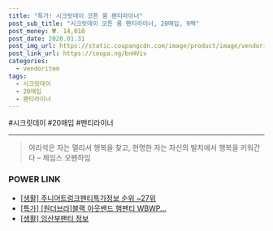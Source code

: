```yaml
--- 
title: "특가! 시크릿데이 코튼 롱 팬티라이너" 
post_sub_title: "시크릿데이 코튼 롱 팬티라이너, 20매입, 9팩" 
post_money: ₩. 14,010 
post_date: 2020.01.31 
post_img_url: https://static.coupangcdn.com/image/product/image/vendoritem/2019/06/26/4316763672/30634fe7-f1f8-46d2-98e5-4993b5f9c858.jpg 
post_link_url: https://coupa.ng/bnHViv 
categories: 
  - vendoritem 
tags: 
  - 시크릿데이 
  - 20매입 
  - 팬티라이너 
--- 
```

  #시크릿데이 #20매입 #팬티라이너 
<hr> 

> 어리석은 자는 멀리서 행복을 찾고, 현명한 자는 자신의 발치에서 행복을 키워간다  – 제임스 오펜하임 


### POWER LINK

* <a href="https://blog.naver.com/fasyy4321/221774139644" target="_blank"> [생활] 주니어트렁크팬티특가정보 순위 ~27위</a>
* <a href="https://blog.naver.com/sakai111/221786038776" target="_blank">[특가] [원더브라]블랙 아웃밴드 햄팬티 WBWP...</a>
* <a href="https://blog.naver.com/fasyy4321/221760457305" target="_blank"> [생활] 임산부팬티 정보 </a>
